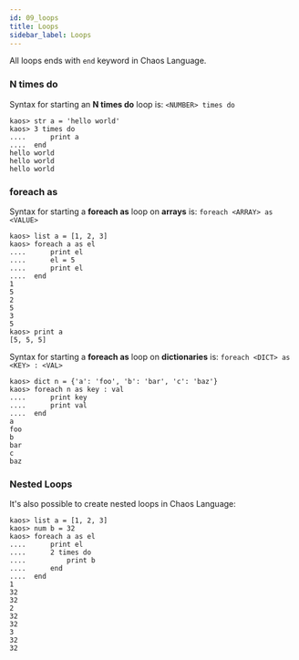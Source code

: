 ```yaml
---
id: 09_loops
title: Loops
sidebar_label: Loops
---
```


All loops ends with `end` keyword in Chaos Language.

### N times do

Syntax for starting an **N times do** loop is: `<NUMBER> times do`

```
kaos> str a = 'hello world'
kaos> 3 times do
....      print a
....  end
hello world
hello world
hello world
```

### foreach as

Syntax for starting a **foreach as** loop on **arrays** is: `foreach <ARRAY> as <VALUE>`

```
kaos> list a = [1, 2, 3]
kaos> foreach a as el
....      print el
....      el = 5
....      print el
....  end
1
5
2
5
3
5
kaos> print a
[5, 5, 5]
```

Syntax for starting a **foreach as** loop on **dictionaries** is: `foreach <DICT> as <KEY> : <VAL>`

```
kaos> dict n = {'a': 'foo', 'b': 'bar', 'c': 'baz'}
kaos> foreach n as key : val
....      print key
....      print val
....  end
a
foo
b
bar
c
baz
```

### Nested Loops

It's also possible to create nested loops in Chaos Language:

```
kaos> list a = [1, 2, 3]
kaos> num b = 32
kaos> foreach a as el
....      print el
....      2 times do
....          print b
....      end
....  end
1
32
32
2
32
32
3
32
32
```
